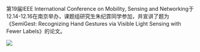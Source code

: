 第19届IEEE International Conference on Mobility, Sensing and Networking于12.14-12.16在南京举办，课题组研究生朱纪霏同学参加，并宣讲了题为《SemiGest: Recognizing Hand Gestures via Visible Light Sensing with Fewer Labels》的论文。

<img src="http://139.155.85.239/static/img/article/微信图片_20231225150221.jpg">

